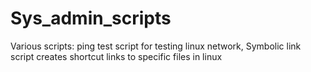# Sys_admin_scripts
Various scripts: ping test script for testing linux network, Symbolic link script creates shortcut links to specific files in linux
